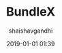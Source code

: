 ---
title: "BundleX"
layout: post
date: 2019-01-01 01:39
image: /assets/images/markdown.jpg
headerImage: false
hidden: true # don't count this post in blog pagination
projects: true
category: project
author: shaishavgandhi
externalLink: "https://github.com/shaishavgandhi05/BundleX"
---